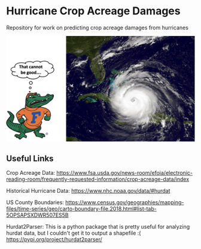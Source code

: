 # Hurricane Crop Acreage Damages
Repository for work on predicting crop acreage damages from hurricanes

![alt text](https://raw.githubusercontent.com/JackOgozaly/Hurricane_Crop_Acreage/main/images/Gator_Readme.png)


## Useful Links

Crop Acreage Data:
https://www.fsa.usda.gov/news-room/efoia/electronic-reading-room/frequently-requested-information/crop-acreage-data/index

Historical Hurricane Data: https://www.nhc.noaa.gov/data/#hurdat

US County Boundaries: https://www.census.gov/geographies/mapping-files/time-series/geo/carto-boundary-file.2018.html#list-tab-5OPSAPSXDWR507ES5B

Hurdat2Parser: This is a python package that is pretty useful for analyzing hurdat data, but I couldn't get it to output a shapefile :(
https://pypi.org/project/hurdat2parser/

